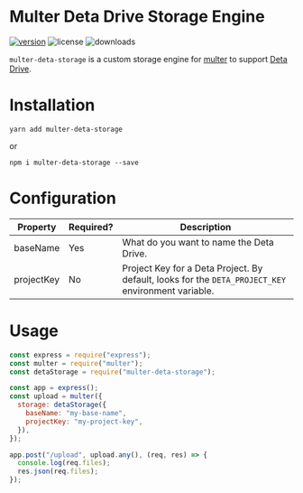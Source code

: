 # Multer Deta Drive Storage Engine

[![version](https://img.shields.io/npm/v/multer-deta-storage?style=for-the-badge)](https://www.npmjs.com/package/multer-deta-storage)
![license](https://img.shields.io/npm/l/multer-deta-storage?style=for-the-badge)
![downloads](https://img.shields.io/npm/dw/multer-deta-storage?style=for-the-badge)

`multer-deta-storage` is a custom storage engine for [multer](https://github.com/expressjs/multer) to support [Deta Drive](https://docs.deta.sh/docs/drive/about).

# Installation

```shell
yarn add multer-deta-storage
```

or

```shell
npm i multer-deta-storage --save
```

# Configuration

| Property   | Required? | Description                                                                                        |
| ---------- | --------- | -------------------------------------------------------------------------------------------------- |
| baseName   | Yes       | What do you want to name the Deta Drive.                                                           |
| projectKey | No        | Project Key for a Deta Project. By default, looks for the `DETA_PROJECT_KEY` environment variable. |

# Usage

```js
const express = require("express");
const multer = require("multer");
const detaStorage = require("multer-deta-storage");

const app = express();
const upload = multer({
  storage: detaStorage({
    baseName: "my-base-name",
    projectKey: "my-project-key",
  }),
});

app.post("/upload", upload.any(), (req, res) => {
  console.log(req.files);
  res.json(req.files);
});
```
